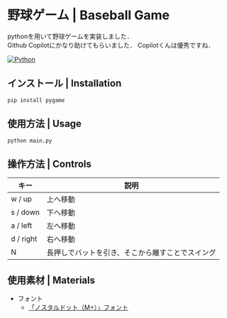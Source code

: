 # 野球ゲーム | Baseball Game

pythonを用いて野球ゲームを実装しました．  
Github Copilotにかなり助けてもらいました．
Copilotくんは優秀ですね．

[![Python][Python.js]][Python.link]

## インストール | Installation

```console
pip install pygame
```

## 使用方法 | Usage

```console
python main.py
```

## 操作方法 | Controls

| キー | 説明 |
| --- | --- |
| w / up | 上へ移動 |
| s / down | 下へ移動 |
| a / left | 左へ移動 |
| d / right | 右へ移動 |
| N | 長押しでバットを引き、そこから離すことでスイング |

## 使用素材 | Materials

- フォント
    - [「ノスタルドット（M+）」フォント](https://logotype.jp/nosutaru-dot.html)

<!-- MARKDOWN LINKS & IMAGES -->
[Python.js]: https://img.shields.io/badge/Python-3572A5?style=for-the-badge&logo=Python&logoColor=white
[Python.link]: https://www.python.org/